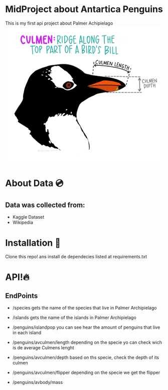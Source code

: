 # MidProject about Antartica Penguins

This is my first api project about Palmer Achipielago
![penguins culmen](https://raw.githubusercontent.com/DenisseMonster/MidProject/main/penguinsculmen.jpg)


# About Data 💿

## Data was collected from:

- Kaggle Dataset
- Wikipedia

# Installation 📡

Clone this repo!  ans install de dependecies listed at requirements.txt


# API!🔥

## EndPoints

- /species
gets the name of the species that live in Palmer Archipielago

- /islands
gets the name of the islands in Palmer Archipielago

- /penguins/islandpop
you can see hear the amount of penguins that live in each island

- /penguins/avculmen/length
depending on the specie yo can check wich is de average Culmens lenght

- /penguins/avculmen/depth
based on ths specie, check the depth of its culmen

- /penguins/avculmen/flipper
depending on the specie we get the flipper

- /penguins/avbody/mass



